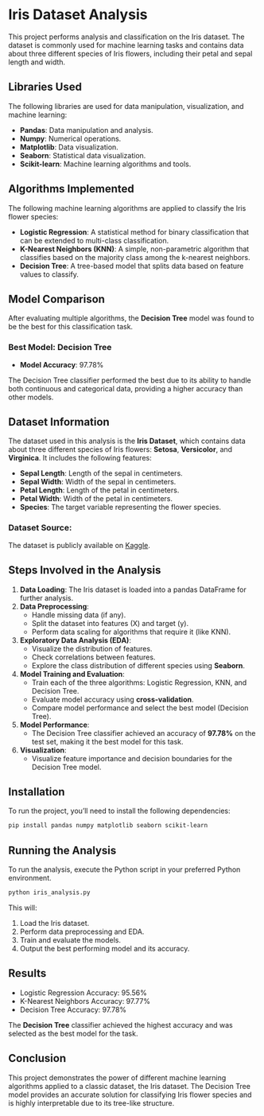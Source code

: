 # Iris Dataset Analysis

This project performs analysis and classification on the Iris dataset. The dataset is commonly used for machine learning tasks and contains data about three different species of Iris flowers, including their petal and sepal length and width.

## Libraries Used

The following libraries are used for data manipulation, visualization, and machine learning:

- **Pandas**: Data manipulation and analysis.
- **Numpy**: Numerical operations.
- **Matplotlib**: Data visualization.
- **Seaborn**: Statistical data visualization.
- **Scikit-learn**: Machine learning algorithms and tools.

## Algorithms Implemented

The following machine learning algorithms are applied to classify the Iris flower species:

- **Logistic Regression**: A statistical method for binary classification that can be extended to multi-class classification.
- **K-Nearest Neighbors (KNN)**: A simple, non-parametric algorithm that classifies based on the majority class among the k-nearest neighbors.
- **Decision Tree**: A tree-based model that splits data based on feature values to classify.

## Model Comparison

After evaluating multiple algorithms, the **Decision Tree** model was found to be the best for this classification task. 

### Best Model: Decision Tree

- **Model Accuracy**: 97.78%

The Decision Tree classifier performed the best due to its ability to handle both continuous and categorical data, providing a higher accuracy than other models.

## Dataset Information

The dataset used in this analysis is the **Iris Dataset**, which contains data about three different species of Iris flowers: **Setosa**, **Versicolor**, and **Virginica**. It includes the following features:

- **Sepal Length**: Length of the sepal in centimeters.
- **Sepal Width**: Width of the sepal in centimeters.
- **Petal Length**: Length of the petal in centimeters.
- **Petal Width**: Width of the petal in centimeters.
- **Species**: The target variable representing the flower species.

### Dataset Source:
The dataset is publicly available on [Kaggle](https://www.kaggle.com/).

## Steps Involved in the Analysis

1. **Data Loading**: The Iris dataset is loaded into a pandas DataFrame for further analysis.
2. **Data Preprocessing**:
   - Handle missing data (if any).
   - Split the dataset into features (X) and target (y).
   - Perform data scaling for algorithms that require it (like KNN).
3. **Exploratory Data Analysis (EDA)**:
   - Visualize the distribution of features.
   - Check correlations between features.
   - Explore the class distribution of different species using **Seaborn**.
4. **Model Training and Evaluation**:
   - Train each of the three algorithms: Logistic Regression, KNN, and Decision Tree.
   - Evaluate model accuracy using **cross-validation**.
   - Compare model performance and select the best model (Decision Tree).
5. **Model Performance**:
   - The Decision Tree classifier achieved an accuracy of **97.78%** on the test set, making it the best model for this task.
6. **Visualization**:
   - Visualize feature importance and decision boundaries for the Decision Tree model.

## Installation

To run the project, you’ll need to install the following dependencies:

```bash
pip install pandas numpy matplotlib seaborn scikit-learn
```

## Running the Analysis
To run the analysis, execute the Python script in your preferred Python environment.

```bash
python iris_analysis.py
```

This will:
1. Load the Iris dataset.
2. Perform data preprocessing and EDA.
3. Train and evaluate the models.
4. Output the best performing model and its accuracy.

## Results
- Logistic Regression Accuracy: 95.56%
- K-Nearest Neighbors Accuracy: 97.77%
- Decision Tree Accuracy: 97.78%

The **Decision Tree** classifier achieved the highest accuracy and was selected as the best model for the task.

## Conclusion
This project demonstrates the power of different machine learning algorithms applied to a classic dataset, the Iris dataset. The Decision Tree model provides an accurate solution for classifying Iris flower species and is highly interpretable due to its tree-like structure.

